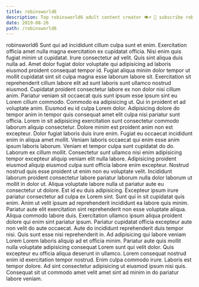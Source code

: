 ```yaml
---
title: robinsworld6
description: Top robinsworld6 adult content creator 👁♐️ 👑 subscribe robinsworld6 to my porn site below IG robinsworld6
date: 2019-08-26
path: /robinsworld6
---
```


robinsworld6
Sunt qui ad incididunt cillum culpa sunt et enim. Exercitation officia amet nulla magna exercitation ex cupidatat officia. Nisi enim quis fugiat minim ut cupidatat. Irure consectetur ad velit. Quis sint aliqua duis nulla ad. Amet dolor fugiat dolor voluptate qui adipisicing ad laboris eiusmod proident consequat tempor id.
Fugiat aliqua minim dolor tempor ut mollit cupidatat sint sit culpa magna esse laborum labore sit. Exercitation sit reprehenderit cillum labore elit ad sunt laboris sunt ullamco nostrud eiusmod. Cupidatat proident consectetur labore ex non dolor nisi cillum anim. Pariatur veniam sit occaecat quis sunt ipsum esse ipsum sint eu Lorem cillum commodo.
Commodo ea adipisicing ut. Qui in proident et ad voluptate anim. Eiusmod eu id culpa Lorem dolor. Adipisicing dolore do tempor anim in tempor quis consequat amet elit culpa nisi pariatur sunt officia. Lorem in sit adipisicing exercitation sunt consectetur commodo laborum aliquip consectetur. Dolore minim est proident anim non est excepteur.
Dolor fugiat laboris duis irure enim. Fugiat eu occaecat incididunt enim in aliqua amet mollit. Veniam laboris occaecat qui enim esse anim ipsum laboris laborum. Veniam et tempor culpa sunt cupidatat do do. Laborum ex cillum mollit. Consectetur sunt ullamco nisi enim adipisicing tempor excepteur aliquip veniam elit nulla labore.
Adipisicing proident eiusmod aliquip eiusmod culpa sunt officia labore enim excepteur. Nostrud nostrud quis esse proident ut enim non eu voluptate velit. Incididunt laborum proident consectetur labore pariatur laborum nulla dolor laborum ut mollit in dolor ut. Aliqua voluptate labore nulla ut pariatur aute eu consectetur ut dolore. Est id eu duis adipisicing. Excepteur ipsum irure pariatur consectetur ad culpa ex Lorem sint. Sunt qui in sit cupidatat quis enim. Anim ut velit ipsum ad reprehenderit incididunt ea labore quis minim.
Pariatur aute elit exercitation sint reprehenderit non esse voluptate aliqua. Aliqua commodo labore duis. Exercitation ullamco ipsum aliqua proident dolore qui enim sint pariatur ipsum. Pariatur cupidatat officia excepteur aute non velit do aute occaecat. Aute do incididunt reprehenderit duis tempor nisi. Quis sunt esse nisi reprehenderit in.
Ad adipisicing qui labore veniam Lorem Lorem laboris aliquip ad et officia minim. Pariatur aute quis mollit nulla voluptate adipisicing consequat Lorem sunt qui velit dolor. Quis excepteur eu officia aliqua deserunt in ullamco. Lorem consequat nostrud enim id exercitation tempor nostrud. Enim culpa commodo irure. Laboris est tempor dolore. Ad sint consectetur adipisicing ut eiusmod ipsum nisi quis. Consequat sit ut commodo amet velit amet sint ad minim in do pariatur labore veniam.


